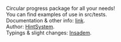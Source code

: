 Circular progress package for all your needs!<br/>
You can find examples of use in src/tests.<br/>
Documentation & other info: [link](https://devforum.roblox.com/t/circular-radial-progress-bar-rounded/1594512).<br/>
Author: [HintSystem](https://www.roblox.com/users/283367718/profile).<br/>
Typings & slight changes: [Insadem](https://www.roblox.com/users/1644392228/profile).<br/>